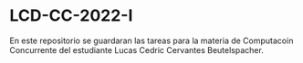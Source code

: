 # LCD-CC-2022-I

En este repositorio se guardaran las tareas para la materia de Computacoin Concurrente del estudiante Lucas Cedric Cervantes Beutelspacher.
